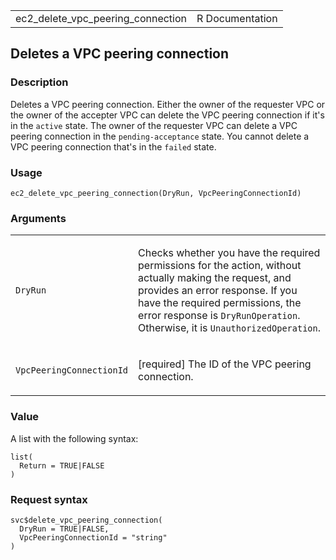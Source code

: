 <table style="width: 100%;">
<tbody>
<tr class="odd">
<td>ec2_delete_vpc_peering_connection</td>
<td style="text-align: right;">R Documentation</td>
</tr>
</tbody>
</table>

## Deletes a VPC peering connection

### Description

Deletes a VPC peering connection. Either the owner of the requester VPC
or the owner of the accepter VPC can delete the VPC peering connection
if it's in the `active` state. The owner of the requester VPC can delete
a VPC peering connection in the `pending-acceptance` state. You cannot
delete a VPC peering connection that's in the `failed` state.

### Usage

    ec2_delete_vpc_peering_connection(DryRun, VpcPeeringConnectionId)

### Arguments

<table>
<colgroup>
<col style="width: 35%" />
<col style="width: 65%" />
</colgroup>
<tbody>
<tr class="odd">
<td><code
id="ec2_delete_vpc_peering_connection_:_DryRun">DryRun</code></td>
<td><p>Checks whether you have the required permissions for the action,
without actually making the request, and provides an error response. If
you have the required permissions, the error response is
<code>DryRunOperation</code>. Otherwise, it is
<code>UnauthorizedOperation</code>.</p></td>
</tr>
<tr class="even">
<td><code
id="ec2_delete_vpc_peering_connection_:_VpcPeeringConnectionId">VpcPeeringConnectionId</code></td>
<td><p>[required] The ID of the VPC peering connection.</p></td>
</tr>
</tbody>
</table>

### Value

A list with the following syntax:

    list(
      Return = TRUE|FALSE
    )

### Request syntax

    svc$delete_vpc_peering_connection(
      DryRun = TRUE|FALSE,
      VpcPeeringConnectionId = "string"
    )
